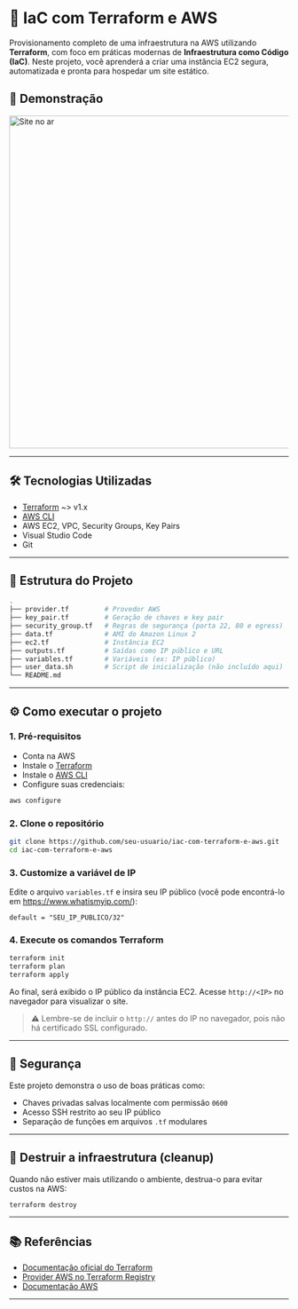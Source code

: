# 🚀 IaC com Terraform e AWS

Provisionamento completo de uma infraestrutura na AWS utilizando **Terraform**, com foco em práticas modernas de **Infraestrutura como Código (IaC)**. Neste projeto, você aprenderá a criar uma instância EC2 segura, automatizada e pronta para hospedar um site estático.

## 📸 Demonstração

<img src="docs/images/site.png" alt="Site no ar" width="600"/>

---

## 🛠️ Tecnologias Utilizadas

- [Terraform](https://developer.hashicorp.com/terraform) ~> v1.x
- [AWS CLI](https://aws.amazon.com/cli/)
- AWS EC2, VPC, Security Groups, Key Pairs
- Visual Studio Code
- Git

---

## 📁 Estrutura do Projeto

```bash
.
├── provider.tf         # Provedor AWS
├── key_pair.tf         # Geração de chaves e key pair
├── security_group.tf   # Regras de segurança (porta 22, 80 e egress)
├── data.tf             # AMI do Amazon Linux 2
├── ec2.tf              # Instância EC2
├── outputs.tf          # Saídas como IP público e URL
├── variables.tf        # Variáveis (ex: IP público)
├── user_data.sh        # Script de inicialização (não incluído aqui)
└── README.md
```

---

## ⚙️ Como executar o projeto

### 1. Pré-requisitos

- Conta na AWS
- Instale o [Terraform](https://developer.hashicorp.com/terraform/downloads)
- Instale o [AWS CLI](https://docs.aws.amazon.com/cli/latest/userguide/install-cliv2.html)
- Configure suas credenciais:

```bash
aws configure
```

### 2. Clone o repositório

```bash
git clone https://github.com/seu-usuario/iac-com-terraform-e-aws.git
cd iac-com-terraform-e-aws
```

### 3. Customize a variável de IP

Edite o arquivo `variables.tf` e insira seu IP público (você pode encontrá-lo em https://www.whatismyip.com/):

```hcl
default = "SEU_IP_PUBLICO/32"
```

### 4. Execute os comandos Terraform

```bash
terraform init
terraform plan
terraform apply
```

Ao final, será exibido o IP público da instância EC2. Acesse `http://<IP>` no navegador para visualizar o site.

> ⚠️ Lembre-se de incluir o `http://` antes do IP no navegador, pois não há certificado SSL configurado.

---

## 🔐 Segurança

Este projeto demonstra o uso de boas práticas como:

- Chaves privadas salvas localmente com permissão `0600`
- Acesso SSH restrito ao seu IP público
- Separação de funções em arquivos `.tf` modulares

---

## 🧨 Destruir a infraestrutura (cleanup)

Quando não estiver mais utilizando o ambiente, destrua-o para evitar custos na AWS:

```bash
terraform destroy
```

---

## 📚 Referências

- [Documentação oficial do Terraform](https://developer.hashicorp.com/terraform)
- [Provider AWS no Terraform Registry](https://registry.terraform.io/providers/hashicorp/aws/latest/docs)
- [Documentação AWS](https://docs.aws.amazon.com/pt_br/)

---
